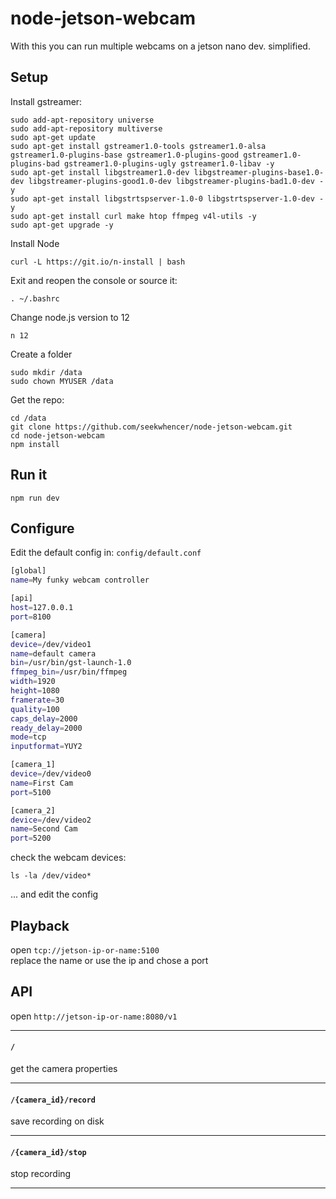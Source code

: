 # node-jetson-webcam

With this you can run multiple webcams on a jetson nano dev. simplified.

## Setup

Install gstreamer:

```
sudo add-apt-repository universe
sudo add-apt-repository multiverse
sudo apt-get update
sudo apt-get install gstreamer1.0-tools gstreamer1.0-alsa gstreamer1.0-plugins-base gstreamer1.0-plugins-good gstreamer1.0-plugins-bad gstreamer1.0-plugins-ugly gstreamer1.0-libav -y
sudo apt-get install libgstreamer1.0-dev libgstreamer-plugins-base1.0-dev libgstreamer-plugins-good1.0-dev libgstreamer-plugins-bad1.0-dev -y 
sudo apt-get install libgstrtspserver-1.0-0 libgstrtspserver-1.0-dev -y
sudo apt-get install curl make htop ffmpeg v4l-utils -y
sudo apt-get upgrade -y
```

Install Node

```
curl -L https://git.io/n-install | bash
```

Exit and reopen the console or source it:
```
. ~/.bashrc
```

Change node.js version to 12
```
n 12
```

Create a folder
```
sudo mkdir /data
sudo chown MYUSER /data
```

Get the repo:
```
cd /data
git clone https://github.com/seekwhencer/node-jetson-webcam.git
cd node-jetson-webcam
npm install
```
## Run it
```
npm run dev
```

## Configure
Edit the default config in: `config/default.conf`  

```bash
[global]
name=My funky webcam controller

[api]
host=127.0.0.1
port=8100

[camera]
device=/dev/video1
name=default camera
bin=/usr/bin/gst-launch-1.0
ffmpeg_bin=/usr/bin/ffmpeg
width=1920
height=1080
framerate=30
quality=100
caps_delay=2000
ready_delay=2000
mode=tcp
inputformat=YUY2

[camera_1]
device=/dev/video0
name=First Cam
port=5100

[camera_2]
device=/dev/video2
name=Second Cam
port=5200
```

check the webcam devices:
```
ls -la /dev/video*
```
... and edit the config

## Playback
open `tcp://jetson-ip-or-name:5100`  
replace the name or use the ip and chose a port

## API
open `http://jetson-ip-or-name:8080/v1` 
___
#### `/`
get the camera properties
___
#### `/{camera_id}/record`
save recording on disk
___
#### `/{camera_id}/stop`
stop recording
___

